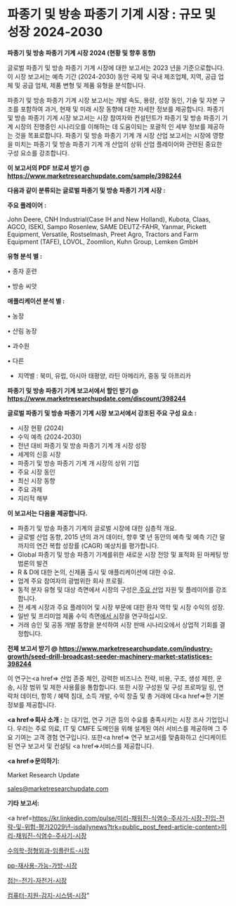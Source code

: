 # 파종기 및 방송 파종기 기계 시장 : 규모 및 성장 2024-2030

<strong>파종기 및 방송 파종기 기계 시장 2024 (현황 및 향후 동향)</strong>

글로벌 파종기 및 방송 파종기 기계 시장에 대한 보고서는 2023 년을 기준으로합니다.이 시장 보고서는 예측 기간 (2024-2030) 동안 국제 및 국내 제조업체, 지역, 공급 업체 및 공급 업체, 제품 변형 및 제품 유형을 분석합니다.

파종기 및 방송 파종기 기계 시장 보고서는 개발 속도, 용량, 성장 동인, 기술 및 자본 구조를 포함하여 과거, 현재 및 미래 시장 동향에 대한 자세한 정보를 제공합니다. 파종기 및 방송 파종기 기계 시장 보고서는 시장 참여자와 컨설턴트가 파종기 및 방송 파종기 기계 시장의 진행중인 시나리오를 이해하는 데 도움이되는 포괄적 인 세부 정보를 제공하는 것을 목표로합니다. 파종기 및 방송 파종기 기계 개 시장 산업 보고서는 시장에 영향을 미치는 파종기 및 방송 파종기 기계 개 산업의 상위 산업 플레이어와 관련된 중요한 구성 요소를 강조합니다.



<strong>이 보고서의 PDF 브로셔 받기 @ <a href=https://www.marketresearchupdate.com/sample/398244>https://www.marketresearchupdate.com/sample/398244</a></strong>



<strong>다음과 같이 분류되는 글로벌 파종기 및 방송 파종기 기계 시장 :</strong>



<strong>주요 플레이어 :</strong>

John Deere, CNH Industrial(Case IH and New Holland), Kubota, Claas, AGCO, ISEKI, Sampo Rosenlew, SAME DEUTZ-FAHR, Yanmar, Pickett Equipment, Versatile, Rostselmash, Preet Agro, Tractors and Farm Equipment (TAFE), LOVOL, Zoomlion, Kuhn Group, Lemken GmbH



<strong>유형 분석 별 :</strong>

• 종자 훈련

• 방송 씨앗



<strong>애플리케이션 분석 별 :</strong>

• 농장

• 산림 농장

• 과수원

• 다른

<ul>
  <li>지역별 : 북미, 유럽, 아시아 태평양, 라틴 아메리카, 중동 및 아프리카</li>
</ul>


<strong>파종기 및 방송 파종기 기계 보고서에서 할인 받기 @ <a href=https://www.marketresearchupdate.com/discount/398244>https://www.marketresearchupdate.com/discount/398244</a></strong>



<strong>글로벌 파종기 및 방송 파종기 기계 시장 보고서에서 강조된 주요 구성 요소 :</strong>
<ul>
  <li>시장 현황 (2024)</li>
  <li>수익 예측 (2024-2030)</li>
  <li>전년 대비 파종기 및 방송 파종기 기계 개 시장 성장</li>
  <li>세계의 신흥 시장</li>
  <li>파종기 및 방송 파종기 기계 개 시장의 상위 기업</li>
  <li>주요 시장 동인</li>
  <li>최신 시장 동향</li>
  <li>주요 과제</li>
  <li>지리적 해부</li>
</ul>


<strong>이 보고서는 다음을 제공합니다.</strong>
<ul>
  <li>파종기 및 방송 파종기 기계의 글로벌 시장에 대한 심층적 개요.</li>
  <li>글로벌 산업 동향, 2015 년의 과거 데이터, 향후 몇 년 동안의 예측 및 예측 기간 말까지의 연간 복합 성장률 (CAGR) 예상치를 평가합니다.</li>
  <li>Global 파종기 및 방송 파종기 기계를위한 새로운 시장 전망 및 표적화 된 마케팅 방법론의 발견</li>
  <li>R &amp; D에 대한 논의, 신제품 출시 및 애플리케이션에 대한 수요.</li>
  <li>업계 주요 참여자의 광범위한 회사 프로필.</li>
  <li>동적 분자 유형 및 대상 측면에서 시장의 구성은<a href=> 주요 산</a>업 자원 및 플레이어를 강조합니다.</li>
  <li>전 세계 시장과 주요 플레이어 및 시장 부문에 대한 환자 역학 및 시장 수익의 성장.</li>
  <li>일반 및 프리미엄 제품 수익 측면<a href=>에서 시</a>장을 연구하십시오.</li>
  <li>거래 승인 및 공동 개발 동향을 분석하여 시장 판매 시나리오에서 상업적 기회를 결정합니다.</li>
</ul>



<strong>전체 보고서 받기 @ <a href=https://www.marketresearchupdate.com/industry-growth/seed-drill-broadcast-seeder-machinery-market-statistices-398244>https://www.marketresearchupdate.com/industry-growth/seed-drill-broadcast-seeder-machinery-market-statistices-398244</a></strong>

이 연구는<a href=> 산업 존중</a> 체인, 강력한 비즈니스 전략, 비용, 구조, 생성 제한, 운송, 시장 범위 및 제한 사용률을 통합합니다. 또한 시장 구성원 및 구성 프로파일 링, 연락처 데이터, 항목 / 혜택 침대, 소득 개발, 수익 창출 및 총 거래에 대<a href=>한 기본 </a>정보를 제공합니다.



<strong><a href=>회사 소</a>개 :</strong>
는 대기업, 연구 기관 등의 수요를 충족시키는 시장 조사 기업입니다. 우리는 주로 의료, IT 및 CMFE 도메인을 위해 설계된 여러 서비스를 제공하며 그 주요 기여는 고객 경험 연구입니다. 또한<a href=> 연구 보</a>고서를 맞춤화하고 신디케이트 된 연구 보고서 및 컨설팅 <a href=>서비스</a>를 제공합니다.



<strong><a href=>문의하기:</a></strong>

Market Research Update

sales@marketresearchupdate.com



<strong>기타 보고서:</strong>

<a href=https://kr.linkedin.com/pulse/미리-채워진-식염수-주사기-시장-진입-전략-및-위험-평가2029년-isdailynews?trk=public_post_feed-article-content>미리-채워진-식염수-주사기-시장</a>

<a href=https://www.linkedin.com/pulse/수의학-정형외과-임플란트-시장-진입-전략-및-위험-평가2029년/>수의학-정형외과-임플란트-시장</a>

<a href=https://www.linkedin.com/pulse/pp-재사용-가능-가방-시장-경쟁-분석-및-성장-잠재력-2029-isdailynews-bmtkc/>pp-재사용-가능-가방-시장</a>

<a href=https://www.linkedin.com/pulse/접는-전기-자전거-시장-진입-전략-및-위험-평가2029년-analytics-alchemy-360-analysis-ng0hf/>접는-전기-자전거-시장</a>

<a href=https://www.linkedin.com/pulse/컴퓨터-지원-감지-시스템-시장-진입-전략-및-위험-평가2030년-lteec/>컴퓨터-지원-감지-시스템-시장</a>"
